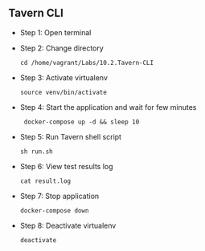 ## Tavern CLI
* Step 1: Open terminal
* Step 2: Change directory

	 `cd /home/vagrant/Labs/10.2.Tavern-CLI`
* Step 3: Activate virtualenv
	
	`source venv/bin/activate`	
	
* Step 4:	Start the application and wait for few minutes

	` docker-compose up -d && sleep 10`
	
* Step 5: Run Tavern shell script 
	
	`sh run.sh`
    
* Step 6: View test results log
	
	`cat result.log`
	
* Step 7: Stop application

	`docker-compose down`
	
* Step 8: Deactivate virtualenv

	`deactivate`
	

